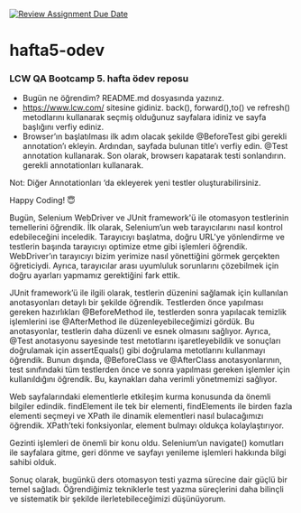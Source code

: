 [![Review Assignment Due Date](https://classroom.github.com/assets/deadline-readme-button-22041afd0340ce965d47ae6ef1cefeee28c7c493a6346c4f15d667ab976d596c.svg)](https://classroom.github.com/a/Q0KbRC36)
# hafta5-odev
### LCW QA Bootcamp 5. hafta ödev reposu
* Bugün ne öğrendim? README.md dosyasında yazınız.
* https://www.lcw.com/ sitesine gidiniz.  back(), forward(),to() ve refresh() metodlarını kullanarak seçmiş olduğunuz sayfalara idiniz ve sayfa başlığını verfiy ediniz. 
* Browser’ın başlatılması ilk adım olacak şekilde @BeforeTest gibi gerekli annotation’ı ekleyin. Ardından, sayfada bulunan title’ı verfiy edin. @Test annotation kullanarak.
       Son olarak, browserı kapatarak testi sonlandırın. gerekli annotationları kullanarak.

Not: Diğer Annotationları ‘da ekleyerek yeni testler oluşturabilirsiniz.

Happy Coding! 😇



Bugün, Selenium WebDriver ve JUnit framework'ü ile otomasyon testlerinin temellerini öğrendik. İlk olarak, Selenium’un web tarayıcılarını nasıl kontrol edebileceğini inceledik. Tarayıcıyı başlatma, doğru URL'ye yönlendirme ve testlerin başında tarayıcıyı optimize etme gibi işlemleri öğrendik. WebDriver’ın tarayıcıyı bizim yerimize nasıl yönettiğini görmek gerçekten öğreticiydi. Ayrıca, tarayıcılar arası uyumluluk sorunlarını çözebilmek için doğru ayarları yapmamız gerektiğini fark ettik.

JUnit framework’ü ile ilgili olarak, testlerin düzenini sağlamak için kullanılan anotasyonları detaylı bir şekilde öğrendik. Testlerden önce yapılması gereken hazırlıkları @BeforeMethod ile, testlerden sonra yapılacak temizlik işlemlerini ise @AfterMethod ile düzenleyebileceğimizi gördük. Bu anotasyonlar, testlerin daha düzenli ve esnek olmasını sağlıyor. Ayrıca, @Test anotasyonu sayesinde test metotlarını işaretleyebildik ve sonuçları doğrulamak için assertEquals() gibi doğrulama metotlarını kullanmayı öğrendik. Bunun dışında, @BeforeClass ve @AfterClass anotasyonlarının, test sınıfındaki tüm testlerden önce ve sonra yapılması gereken işlemler için kullanıldığını öğrendik. Bu, kaynakları daha verimli yönetmemizi sağlıyor.

Web sayfalarındaki elementlerle etkileşim kurma konusunda da önemli bilgiler edindik. findElement ile tek bir elementi, findElements ile birden fazla elementi seçmeyi ve XPath ile dinamik elementleri nasıl bulacağımızı öğrendik. XPath’teki fonksiyonlar, element bulmayı oldukça kolaylaştırıyor.

Gezinti işlemleri de önemli bir konu oldu. Selenium’un navigate() komutları ile sayfalara gitme, geri dönme ve sayfayı yenileme işlemleri hakkında bilgi sahibi olduk.

Sonuç olarak, bugünkü ders otomasyon testi yazma sürecine dair güçlü bir temel sağladı. Öğrendiğimiz tekniklerle test yazma süreçlerini daha bilinçli ve sistematik bir şekilde ilerletebileceğimizi düşünüyorum.